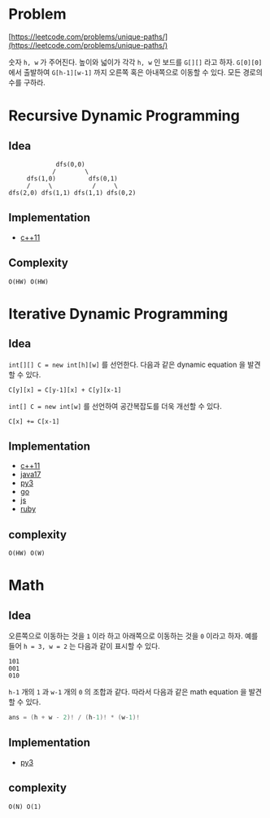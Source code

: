 # Problem

[https://leetcode.com/problems/unique-paths/](https://leetcode.com/problems/unique-paths/)

숫자 `h, w` 가 주어진다. 높이와 넓이가 각각 `h, w` 인 보드를 `G[][]` 라고 하자. `G[0][0]` 에서 출발하여 `G[h-1][w-1]` 까지 오른쪽 혹은 아내쪽으로 이동할 수 있다. 모든 경로의 수를 구하라.

# Recursive Dynamic Programming

## Idea

```
             dfs(0,0)
            /        \
     dfs(1,0)         dfs(0,1)
     /     \           /     \
dfs(2,0) dfs(1,1) dfs(1,1) dfs(0,2)
```

## Implementation

* [c++11](a.cpp)

## Complexity

```
O(HW) O(HW)
```

# Iterative Dynamic Programming

## Idea

`int[][] C = new int[h][w]` 를 선언한다. 다음과 같은 dynamic equation 을 발견할 수 있다.

```
C[y][x] = C[y-1][x] + C[y][x-1]
```

`int[] C = new int[w]` 를 선언하여 공간복잡도를 더욱 개선할 수 있다.

```
C[x] += C[x-1]
```

## Implementation

* [c++11](a.cpp)
* [java17](MainApp.java)
* [py3](a.py)
* [go](a.go)
* [js](a.js)
* [ruby](a.rb)

## complexity

```
O(HW) O(W)
```

# Math

## Idea

오른쪽으로 이동하는 것을 `1` 이라 하고 아래쪽으로 이동하는 것을 `0` 이라고 하자.  예를 들어 `h = 3, w = 2` 는 다음과 같이 표시할 수 있다.

```
101
001
010
```

`h-1` 개의 `1` 과 `w-1` 개의 `0` 의 조합과 같다. 따라서 다음과 같은 math equation 을 발견할 수 있다.

```c
ans = (h + w - 2)! / (h-1)! * (w-1)!
```

## Implementation

* [py3](math.py)

## complexity

```
O(N) O(1)
```

